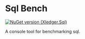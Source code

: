 # Sql Bench

[![NuGet version (Xledger.Sql)](https://img.shields.io/nuget/v/SqlBench.svg?style=flat-square)](https://www.nuget.org/packages/SqlBench/)

A console tool for benchmarking sql.
